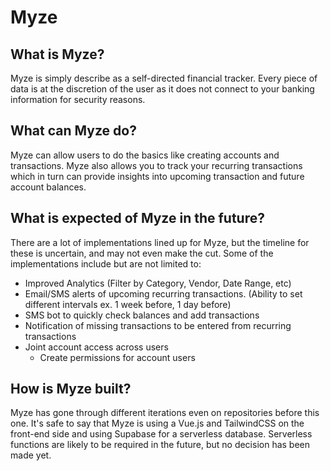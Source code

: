 # Myze

## What is Myze?
Myze is simply describe as a self-directed financial tracker. Every piece of data is at the discretion of the user as it does not connect to your banking information for security reasons. 

## What can Myze do?
Myze can allow users to do the basics like creating accounts and transactions. Myze also allows you to track your recurring transactions which in turn can provide insights into upcoming transaction and future account balances. 

## What is expected of Myze in the future?
There are a lot of implementations lined up for Myze, but the timeline for these is uncertain, and may not even make the cut. Some of the implementations include but are not limited to:
- Improved Analytics (Filter by Category, Vendor, Date Range, etc)
- Email/SMS alerts of upcoming recurring transactions. (Ability to set different intervals ex. 1 week before, 1 day before)
- SMS bot to quickly check balances and add transactions
- Notification of missing transactions to be entered from recurring transactions
- Joint account access across users
  - Create permissions for account users
  
  
 ## How is Myze built?
 Myze has gone through different iterations even on repositories before this one. It's safe to say that Myze is using a Vue.js and TailwindCSS on the front-end side and using Supabase for a serverless database. Serverless functions are likely to be required in the future, but no decision has been made yet. 
